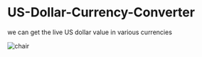 # US-Dollar-Currency-Converter
we can get the live US dollar value in various currencies





![chair](https://user-images.githubusercontent.com/77411218/173007805-23364a71-87f5-468e-9eb3-60bbaabc1c96.jpg)
